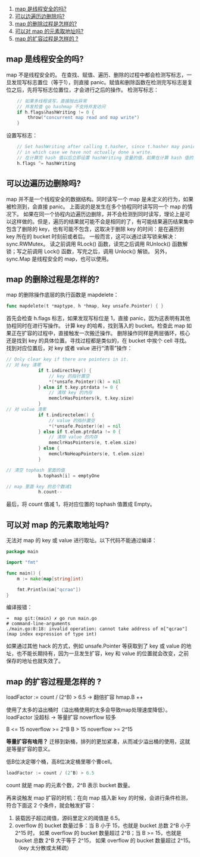 
1. [map 是线程安全的吗?](#map-是线程安全的吗)
2. [可以边遍历边删除吗?](#可以边遍历边删除吗)
3. [map 的删除过程是怎样的?](#map-的删除过程是怎样的)
4. [可以对 map 的元素取地址吗?](#可以对-map-的元素取地址吗)
5. [map 的扩容过程是怎样的 ?](#map-的扩容过程是怎样的-)


## map 是线程安全的吗?

map 不是线程安全的。
在查找、赋值、遍历、删除的过程中都会检测写标志，一旦发现写标志置位（等于1），则直接 panic。赋值和删除函数在检测完写标志是复位之后，先将写标志位置位，才会进行之后的操作。
检测写标志：

```go
	// 如果多线程读写，直接抛出异常
	// 并发检查 go hashmap 不支持并发访问
	if h.flags&hashWriting != 0 {
		throw("concurrent map read and map write")
	}
```

设置写标志：

```go
	// Set hashWriting after calling t.hasher, since t.hasher may panic,
	// in which case we have not actually done a write.
	// 在计算完 hash 值以后立即设置 hashWriting 变量的值，如果在计算 hash 值的过程中没有完全写完，可能会导致 panic
	h.flags ^= hashWriting
```




## 可以边遍历边删除吗?

map 并不是一个线程安全的数据结构。同时读写一个 map 是未定义的行为，如果被检测到，会直接 panic。
上面说的是发生在多个协程同时读写同一个 map 的情况下。 如果在同一个协程内边遍历边删除，并不会检测到同时读写，理论上是可以这样做的。但是，遍历的结果就可能不会是相同的了，有可能结果遍历结果集中包含了删除的 key，也有可能不包含，这取决于删除 key 的时间：是在遍历到 key 所在的 bucket 时刻前或者后。
一般而言，这可以通过读写锁来解决：sync.RWMutex。
读之前调用 RLock() 函数，读完之后调用 RUnlock() 函数解锁；写之前调用 Lock() 函数，写完之后，调用 Unlock() 解锁。
另外，sync.Map 是线程安全的 map，也可以使用。



## map 的删除过程是怎样的?

map 的删除操作底层的执行函数是 mapdelete：

```go
func mapdelete(t *maptype, h *hmap, key unsafe.Pointer) { }
```
首先会检查 h.flags 标志，如果发现写标位是 1，直接 panic，因为这表明有其他协程同时在进行写操作。
计算 key 的哈希，找到落入的 bucket。检查此 map 如果正在扩容的过程中，直接触发一次搬迁操作。
删除操作同样是两层循环，核心还是找到 key 的具体位置。寻找过程都是类似的，在 bucket 中挨个 cell 寻找。
找到对应位置后，对 key 或者 value 进行“清零”操作：

```go
// Only clear key if there are pointers in it.
// 对 key 清零
			if t.indirectkey() {
				// key 的指针置空
				*(*unsafe.Pointer)(k) = nil
			} else if t.key.ptrdata != 0 {
				// 清除 key 的内存
				memclrHasPointers(k, t.key.size)
			}
// 对 value 清零			
			if t.indirectelem() {
				// value 的指针置空
				*(*unsafe.Pointer)(e) = nil
			} else if t.elem.ptrdata != 0 {
				// 清除 value 的内存
				memclrHasPointers(e, t.elem.size)
			} else {
				memclrNoHeapPointers(e, t.elem.size)
			}

// 清空 tophash 里面的值
			b.tophash[i] = emptyOne

// map 里面 key 的总个数减1
			h.count--
```
最后，将 count 值减 1，将对应位置的 tophash 值置成 Empty。

## 可以对 map 的元素取地址吗?

无法对 map 的 key 或 value 进行取址。以下代码不能通过编译：

```go
package main

import "fmt"

func main() {
    m := make(map[string]int)

    fmt.Println(&m["qcrao"])
}
```
编译报错：
```
➜  map git:(main) ✗ go run main.go 
# command-line-arguments
./main.go:8:18: invalid operation: cannot take address of m["qcrao"] (map index expression of type int)
```

如果通过其他 hack 的方式，例如 unsafe.Pointer 等获取到了 key 或 value 的地址，也不能长期持有，因为一旦发生扩容，key 和 value 的位置就会改变，之前保存的地址也就失效了。


























## map 的扩容过程是怎样的 ?


loadFactor := count / (2^B) > 6.5   -> 翻倍扩容 hmap.B ++

使用了太多的溢出桶时（溢出桶使用的太多会导致map处理速度降低）。
loadFactor 没超标                    -> 等量扩容
noverflow  较多

B <= 15 noverflow >= 2^B
B >  15 noverflow >= 2^15

**等量扩容有啥用？**
迁移到新桶，排列的更加紧凑，从而减少溢出桶的使用，这就是等量扩容的意义。



低B位决定哪个桶，高8位决定桶里哪个曹cell。

```go
loadFactor := count / (2^B) > 6.5
```

count 就是 map 的元素个数，2^B 表示 bucket 数量。

再来说触发 map 扩容的时机：在向 map 插入新 key 的时候，会进行条件检测，符合下面这 2 个条件，就会触发扩容：

1. 装载因子超过阈值，源码里定义的阈值是 6.5。
2. overflow 的 bucket 数量过多：当 B 小于 15，也就是 bucket 总数 2^B 小于 2^15 时，
如果 overflow 的 bucket 数量超过 2^B；当 B >= 15，也就是 bucket 总数 2^B 大于等于 2^15，
如果 overflow 的 bucket 数量超过 2^15。（key 太分散或太稀疏）


